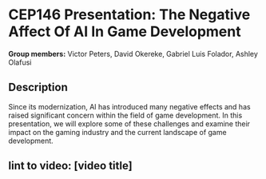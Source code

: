 # CEP146 Presentation: The Negative Affect Of AI In Game Development 

 **Group members:** Victor Peters, David Okereke, Gabriel Luis Folador, Ashley Olafusi

## Description
 Since its modernization, AI has introduced many negative effects and has raised significant concern within the field of game development. In this presentation, we will explore some of these challenges and examine their impact on the gaming industry and the current landscape of game development.

## lint to video: [video title]
